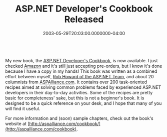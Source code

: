 ﻿---
title: ASP.NET Developer's Cookbook Released
date: "2003-05-29T20:03:00.0000000-04:00"
description: My new book, the ASP.NET Developer's Cookbook, is now available.
featuredImage: /img/aspnet-developers-cookbook-389x360.jpg
---

![](<>)

My new book, the [ASP.NET Developer's Cookbook](http://aspalliance.com/cookbook), is now available. I just checked [Amazon](http://www.amazon.com/exec/obidos/ASIN/0672325241/aspalliancecom) and it's still just accepting pre-orders, but I know it's done because I have a copy in my hands! This book was written as a combined effort between myself, [Rob Howard of the ASP.NET Team](http://www.gotdotnet.com/team/rhoward), and about 20 columnists from [ASPAlliance.com](http://aspalliance.com/). It contains over 200 task-oriented recipes aimed at solving common problems faced by experienced ASP.NET developers in their day-to-day activities. Some of the recipes are pretty basic for completeness' sake, but this is not a beginner's book. It is designed to be a quick reference on your desk, and I hope that many of you will find it useful.

For more information and (soon) sample chapters, check out the book's website at [http://aspalliance.com/cookbook/](http://aspalliance.com/cookbook).

